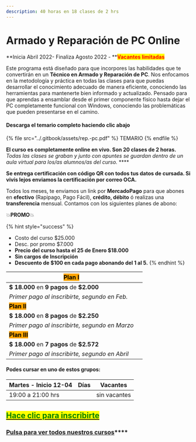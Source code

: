 ```yaml
---
description: 40 horas en 18 clases de 2 hrs
---
```


# Armado y Reparación de PC Online

**Inicia Abril 2022- Finaliza Agosto 2022 - **<mark style="color:red;">**Vacantes limitadas**</mark>

Este programa está diseñado para que incorpores las habilidades que te convertirán en un **Técnico en Armado y Reparación de PC**. Nos enfocamos en la metodología y práctica en todas las clases para que puedas desarrollar el conocimiento adecuado de manera eficiente, conociendo las herramientas para mantenerte bien informado y actualizado. Pensado para que aprendas a ensamblar desde el primer componente físico hasta dejar el PC completamente funcional con Windows, conociendo las problemáticas que pueden presentarse en el camino.

#### Descarga el temario completo haciendo clic abajo&#x20;

{% file src="../.gitbook/assets/rep.-pc.pdf" %}
TEMARIO
{% endfile %}

**El curso es completamente online en vivo. Son 20 clases de 2 horas.** _Todas las clases se graban y  junto con apuntes se guardan dentro de un aula virtual para los/as alumnos/as del curso._ ****&#x20;

**Se entrega certificación con código QR con todos tus datos de cursada. Si vivís lejos enviamos la certificación por correo OCA.**

Todos los meses, te enviamos un link por **MercadoPago** para que abones en **efectivo** (Rapipago, Pago Fácil), **crédito, débito** ó realizas una **transferencia** mensual. Contamos con los siguientes planes de abono:

💥**PROMO**💥&#x20;

{% hint style="success" %}
* Costo del curso $25.000
* Desc. por promo $7.000
* **Precio del curso hasta el 25 de Enero $18.000**
* **Sin cargos de Inscripción**
* **Descuento de $100 en cada pago abonando del 1 al 5.**&#x20;
{% endhint %}

| <mark style="background-color:orange;">**Plan I**</mark>   |   |
| ---------------------------------------------------------- | - |
| **$ 18.000** en **9 pagos** de **$2.000**                  |   |
| _Primer pago al inscribirte, segundo en Feb._              |   |
| <mark style="background-color:orange;">**Plan II**</mark>  |   |
| **$ 18.000** en **8 pagos** de **$2.250**                  |   |
| _Primer pago al inscribirte, segundo en Marzo_             |   |
| <mark style="background-color:orange;">**Plan III**</mark> |   |
| **$ 18.000** en **7 pagos** de **$2.572**                  |   |
| _Primer pago al inscribirte, segundo en Abril_             |   |

#### Podes cursar en uno de estos grupos:

| **Martes - Inicio 12-04** | Días | Vacantes     |
| ------------------------- | ---- | ------------ |
| 19:00 a 21:00 hrs         |      | sin vacantes |

## <mark style="color:green;"></mark>[<mark style="color:green;">Hace clic para inscribirte</mark>](https://wa.me/+5491164622877?text=Hola,%20le%C3%AD%20toda%20la%20info%20del%20curso%20de%20Armado%20y%20Reparaci%C3%B3n%20de%20PC%20Online%20y%20quiero%20inscribirme)<mark style="color:green;"></mark>

### [**Pulsa para ver todos nuestros cursos**](../)****
